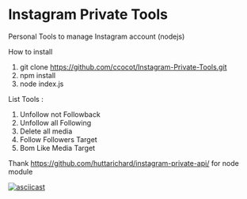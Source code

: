 # Instagram Private Tools
Personal Tools to manage Instagram account (nodejs)

How to install 

1. git clone https://github.com/ccocot/Instagram-Private-Tools.git
2. npm install
3. node index.js

List Tools :
1. Unfollow not Followback
2. Unfollow all Following
3. Delete all media
4. Follow Followers Target
5. Bom Like Media Target

Thank https://github.com/huttarichard/instagram-private-api/ for node module

[![asciicast](https://asciinema.org/a/1W1xtrClrGIWpzVQzHngmGxBZ.png)](https://asciinema.org/a/1W1xtrClrGIWpzVQzHngmGxBZ)
